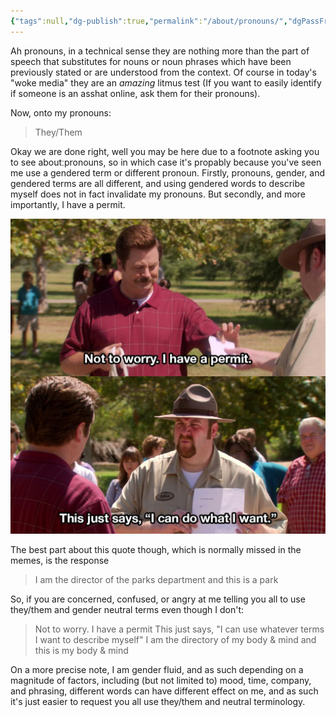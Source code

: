 ```yaml
---
{"tags":null,"dg-publish":true,"permalink":"/about/pronouns/","dgPassFrontmatter":true}
---
```


Ah pronouns, in a technical sense they are nothing more than the part of speech that substitutes for nouns or noun phrases which have been previously stated or are understood from the context.
Of course in today's "woke media" they are an *amazing* litmus test (If you want to easily identify if someone is an asshat online, ask them for their pronouns).

Now, onto my pronouns:
> They/Them

Okay we are done right, well you may be here due to a footnote asking you to see aboutːpronouns, so in which case it's propably because you've seen me use a gendered term or different pronoun. Firstly, pronouns, gender, and gendered terms are all different, and using gendered words to describe myself does not in fact invalidate my pronouns.
But secondly, and more importantly, I have a permit.

![_attachments/RonCanDoWhatHeWants.jpg|A man hands a park ranger a slip of paper with the caption "Not to worry. I have a permit.". In the next panel the ranger shows the paper back to him captioned "This just says, "I can do what I want."](/img/user/_attachments/RonCanDoWhatHeWants.jpg)

The best part about this quote though, which is normally missed in the memes, is the response
> I am the director of the parks department and this is a park

So, if you are concerned, confused, or angry at me telling you all to use they/them and gender neutral terms even though I don't:

> Not to worry. I have a permit
> This just says, "I can use whatever terms I want to describe myself"
> I am the directory of my body & mind and this is my body & mind

On a more precise note, I am gender fluid, and as such depending on a magnitude of factors, including (but not limited to) mood, time, company, and phrasing, different words can have different effect on me, and as such it's just easier to request you all use they/them and neutral terminology.